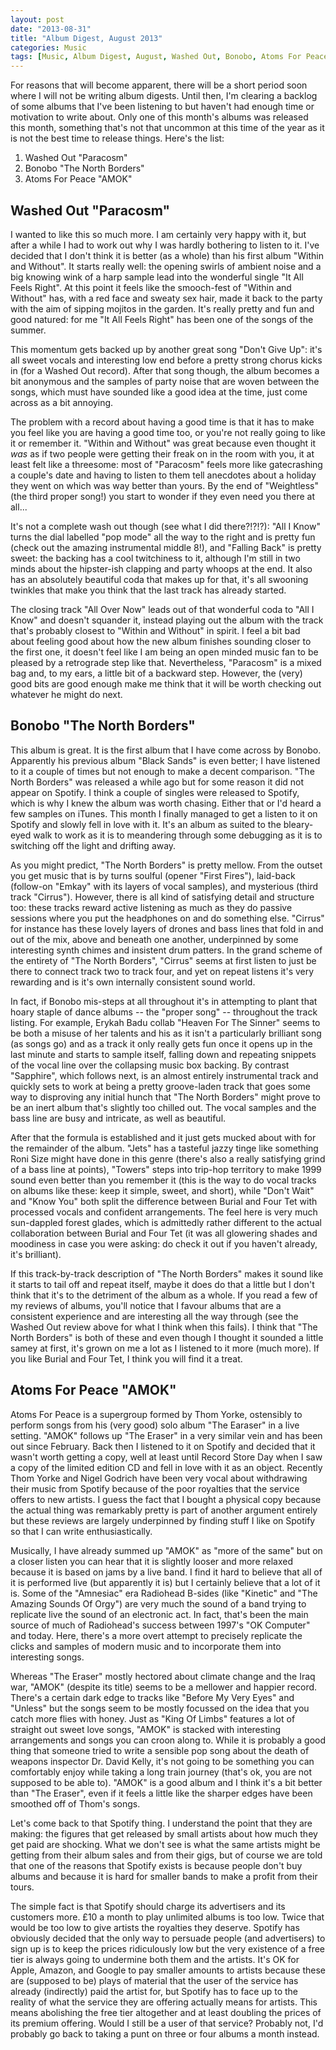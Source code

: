 ```yaml
---
layout: post
date: "2013-08-31"
title: "Album Digest, August 2013"
categories: Music
tags: [Music, Album Digest, August, Washed Out, Bonobo, Atoms For Peace, Thirteen]
---
```


For reasons that will become apparent, there will be a short period soon where I will not be writing album digests. Until then, I'm clearing a backlog of some albums that I've been listening to but haven't had enough time or motivation to write about. Only one of this month's albums was released this month, something that's not that uncommon at this time of the year as it is not the best time to release things. Here's the list:

1. Washed Out "Paracosm"
2. Bonobo "The North Borders"
3. Atoms For Peace "AMOK"

## Washed Out "Paracosm"

I wanted to like this so much more. I am certainly very happy with it, but after a while I had to work out why I was hardly bothering to listen to it. I've decided that I don't think it is better (as a whole) than his first album "Within and Without". It starts really well: the opening swirls of ambient noise and a big knowing wink of a harp sample lead into the wonderful single "It All Feels Right". At this point it feels like the smooch-fest of "Within and Without" has, with a red face and sweaty sex hair, made it back to the party with the aim of sipping mojitos in the garden. It's really pretty and fun and good natured: for me "It All Feels Right" has been one of the songs of the summer.

This momentum gets backed up by another great song "Don't Give Up": it's all sweet vocals and interesting low end before a pretty strong chorus kicks in (for a Washed Out record). After that song though, the album becomes a bit anonymous and the samples of party noise that are woven between the songs, which must have sounded like a good idea at the time, just come across as a bit annoying.

The problem with a record about having a good time is that it has to make you feel like you are having a good time too, or you're not really going to like it or remember it. "Within and Without" was great because even thought it _was_ as if two people were getting their freak on in the room with you, it at least felt like a threesome: most of "Paracosm" feels more like gatecrashing a couple's date and having to listen to them tell anecdotes about a holiday they went on which was way better than yours. By the end of "Weightless" (the third proper song!) you start to wonder if they even need you there at all...

It's not a complete wash out though (see what I did there?!?!?): "All I Know" turns the dial labelled "pop mode" all the way to the right and is pretty fun (check out the amazing instrumental middle 8!), and "Falling Back" is pretty sweet: the backing has a cool twitchiness to it, although I'm still in two minds about the hipster-ish clapping and party whoops at the end. It also has an absolutely beautiful coda that makes up for that, it's all swooning twinkles that make you think that the last track has already started.

The closing track "All Over Now" leads out of that wonderful coda to "All I Know" and doesn't squander it, instead playing out the album with the track that's probably closest to "Within and Without" in spirit. I feel a bit bad about feeling good about how the new album finishes sounding closer to the first one, it doesn't feel like I am being an open minded music fan to be pleased by a retrograde step like that. Nevertheless, "Paracosm" is a mixed bag and, to my ears, a little bit of a backward step. However, the (very) good bits are good enough make me think that it will be worth checking out whatever he might do next.

## Bonobo "The North Borders"

This album is great. It is the first album that I have come across by Bonobo. Apparently his previous album "Black Sands" is even better; I have listened to it a couple of times but not enough to make a decent comparison. "The North Borders" was released a while ago but for some reason it did not appear on Spotify. I think a couple of singles were released to Spotify, which is why I knew the album was worth chasing. Either that or I'd heard a few samples on iTunes. This month I finally managed to get a listen to it on Spotify and slowly fell in love with it. It's an album as suited to the bleary-eyed walk to work as it is to meandering through some debugging as it is to switching off the light and drifting away.

As you might predict, "The North Borders" is pretty mellow. From the outset you get music that is by turns soulful (opener "First Fires"), laid-back (follow-on "Emkay" with its layers of vocal samples), and mysterious (third track "Cirrus"). However, there is all kind of satisfying detail and structure too: these tracks reward active listening as much as they do passive sessions where you put the headphones on and do something else. "Cirrus" for instance has these lovely layers of drones and bass lines that fold in and out of the mix, above and beneath one another, underpinned by some interesting synth chimes and insistent drum patters. In the grand scheme of the entirety of "The North Borders", "Cirrus" seems at first listen to just be there to connect track two to track four, and yet on repeat listens it's very rewarding and is it's own internally consistent sound world.

In fact, if Bonobo mis-steps at all throughout it's in attempting to plant that hoary staple of dance albums -- the "proper song" -- throughout the track listing. For example, Erykah Badu collab "Heaven For The Sinner" seems to be both a misuse of her talents and his as it isn't a particularly brilliant song (as songs go) and as a track it only really gets fun once it opens up in the last minute and starts to sample itself, falling down and repeating snippets of the vocal line over the collapsing music box backing. By contrast "Sapphire", which follows next, is an almost entirely instrumental track and quickly sets to work at being a pretty groove-laden track that goes some way to disproving any initial hunch that "The North Borders" might prove to be an inert album that's slightly too chilled out. The vocal samples and the bass line are busy and intricate, as well as beautiful.

After that the formula is established and it just gets mucked about with for the remainder of the album. "Jets" has a tasteful jazzy tinge like something Roni Size might have done in this genre (there's also a really satisfying grind of a bass line at points), "Towers" steps into trip-hop territory to make 1999 sound even better than you remember it (this is the way to do vocal tracks on albums like these: keep it simple, sweet, and short), while "Don't Wait" and "Know You" both split the difference between Burial and Four Tet with processed vocals and confident arrangements. The feel here is very much sun-dappled forest glades, which is admittedly rather different to the actual collaboration between Burial and Four Tet (it was all glowering shades and moodiness in case you were asking: do check it out if you haven't already, it's brilliant).

If this track-by-track description of "The North Borders" makes it sound like it starts to tail off and repeat itself, maybe it does do that a little but I don't think that it's to the detriment of the album as a whole. If you read a few of my reviews of albums, you'll notice that I favour albums that are a consistent experience and are interesting all the way through (see the Washed Out review above for what I think when this fails). I think that "The North Borders" is both of these and even though I thought it sounded a little samey at first, it's grown on me a lot as I listened to it more (much more). If you like Burial and Four Tet, I think you will find it a treat.

## Atoms For Peace "AMOK"

Atoms For Peace is a supergroup formed by Thom Yorke, ostensibly to perform songs from his (very good) solo album "The Earaser" in a live setting. "AMOK" follows up "The Eraser" in a very similar vein and has been out since February. Back then I listened to it on Spotify and decided that it wasn't worth getting a copy, well at least until Record Store Day when I saw a copy of the limited edition CD and fell in love with it as an object. Recently Thom Yorke and Nigel Godrich have been very vocal about withdrawing their music from Spotify because of the poor royalties that the service offers to new artists. I guess the fact that I bought a physical copy because the actual thing was remarkably pretty is part of another argument entirely but these reviews are largely underpinned by finding stuff I like on Spotify so that I can write enthusiastically.

Musically, I have already summed up "AMOK" as "more of the same" but on a closer listen you can hear that it is slightly looser and more relaxed because it is based on jams by a live band. I find it hard to believe that all of it is performed live (but apparently it is) but I certainly believe that a lot of it is. Some of the "Amnesiac" era Radiohead B-sides (like "Kinetic" and "The Amazing Sounds Of Orgy") are very much the sound of a band trying to replicate live the sound of an electronic act. In fact, that's been the main source of much of Radiohead's success between 1997's "OK Computer" and today. Here, there's a more overt attempt to precisely replicate the clicks and samples of modern music and to incorporate them into interesting songs.

Whereas "The Eraser" mostly hectored about climate change and the Iraq war, "AMOK" (despite its title) seems to be a mellower and happier record. There's a certain dark edge to tracks like "Before My Very Eyes" and "Unless" but the songs seem to be mostly focussed on the idea that you catch more flies with honey. Just as "King Of Limbs" features a lot of straight out sweet love songs, "AMOK" is stacked with interesting arrangements and songs you can croon along to. While it is probably a good thing that someone tried to write a sensible pop song about the death of weapons inspector Dr. David Kelly, it's not going to be something you can comfortably enjoy while taking a long train journey (that's ok, you are not supposed to be able to). "AMOK" is a good album and I think it's a bit better than "The Eraser", even if it feels a little like the sharper edges have been smoothed off of Thom's songs.

Let's come back to that Spotify thing. I understand the point that they are making: the figures that get released by small artists about how much they get paid are shocking. What we don't see is what the same artists might be getting from their album sales and from their gigs, but of course we are told that one of the reasons that Spotify exists is because people don't buy albums and because it is hard for smaller bands to make a profit from their tours.

The simple fact is that Spotify should charge its advertisers and its customers more. £10 a month to play unlimited albums is too low. Twice that would be too low to give artists the royalties they deserve. Spotify has obviously decided that the only way to persuade people (and advertisers) to sign up is to keep the prices ridiculously low but the very existence of a free tier is always going to undermine both them and the artists. It's OK for Apple, Amazon, and Google to pay smaller amounts to artists because these are (supposed to be) plays of material that the user of the service has already (indirectly) paid the artist for, but Spotify has to face up to the reality of what the service they are offering actually means for artists. This means abolishing the free tier altogether and at least doubling the prices of its premium offering. Would I still be a user of that service? Probably not, I'd probably go back to taking a punt on three or four albums a month instead.
